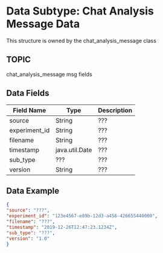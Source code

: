 # Data Subtype: Chat Analysis Message Data
This structure is owned by the chat_analysis_message class

## TOPIC

chat_analysis_message msg fields

## Data Fields

| Field Name | Type | Description
| --- | --- | --- |
| source | String | ???
| experiment_id | String | ???
| filename | String | ???
| timestamp | java.util.Date | ???
| sub_type | ??? | ???
| version | String | ???


## Data Example
```json
{
"source": "???",
"experiment_id": "123e4567-e89b-12d3-a456-426655440000",
"filename": "???",
"timestamp": "2019-12-26T12:47:23.1234Z",
"sub_type": "???",
"version": "1.0"
}
```
